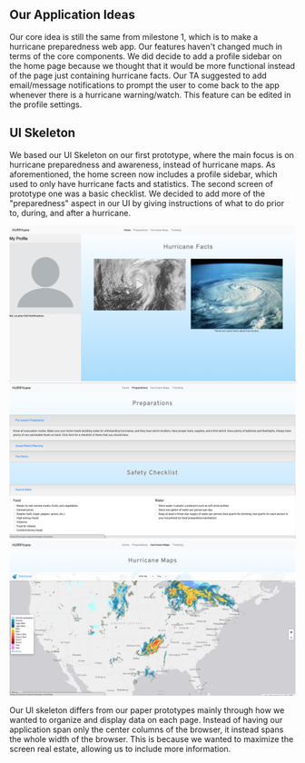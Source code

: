 ## Our Application Ideas

Our core idea is still the same from milestone 1, which is to make a hurricane preparedness web app. Our features haven't changed much in terms of the core components. We did decide to add a profile sidebar on the home page because we thought that it would be more functional instead of the page just containing hurricane facts. Our TA  suggested to add email/message notifications to prompt the user to come back to the app whenever there is a hurricane warning/watch. This feature can be edited in the profile settings.



## UI Skeleton

We based our UI Skeleton on our first prototype, where the main focus is on hurricane preparedness and awareness, instead of hurricane maps. As aforementioned, the home screen now includes a profile sidebar, which used to only have hurricane facts and statistics. The second screen of prototype one was a basic checklist. We decided to add more of the "preparedness" aspect in our UI by giving instructions of what to do prior to, during, and after a hurricane.

![Image of Home Page](https://raw.githubusercontent.com/ShengzhiW/kmss/master/milestone2/home.png)
![Image of Preparations Page](https://raw.githubusercontent.com/ShengzhiW/kmss/master/milestone2/preparations.png)
![Image of Maps Page](https://raw.githubusercontent.com/ShengzhiW/kmss/master/milestone2/map.png)

Our UI skeleton differs from our paper prototypes mainly through how we wanted to organize and display data on each page. Instead of having our application span only the center columns of the browser, it instead spans the whole width of the browser. This is because we wanted to maximize the screen real estate, allowing us to include more information.